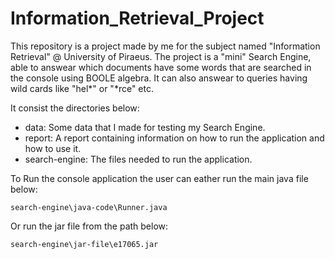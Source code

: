 # Information_Retrieval_Project

This repository is a project made by me for the subject named "Information Retrieval" @ University of Piraeus. The project is a "mini" Search Engine, able to answear which documents have some words that are searched in the console using BOOLE algebra. It can also answear to queries having wild cards like "hel*" or "*rce" etc.

It consist the directories below:
- data: Some data that I made for testing my Search Engine.
- report: A report containing information on how to run the application and how to use it.
- search-engine: The files needed to run the application.

To Run the console application the user can eather run the main java file below:
```
search-engine\java-code\Runner.java
```
Or run the jar file from the path below:
```
search-engine\jar-file\e17065.jar
```
